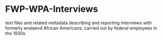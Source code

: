 FWP-WPA-Interviews
==================

text files and related metadata describing and reporting interviews with formerly enslaevd African Americans, carried out by federal employees in the 1930s

